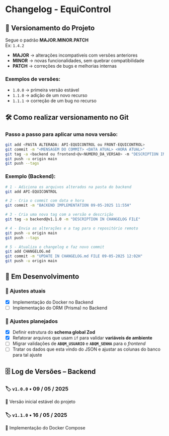 # Changelog - EquiControl

## 📌 Versionamento do Projeto

Segue o padrão **MAJOR.MINOR.PATCH**  
Ex: `1.4.2`

- **MAJOR** → alterações incompatíveis com versões anteriores
- **MINOR** → novas funcionalidades, sem quebrar compatibilidade
- **PATCH** → correções de bugs e melhorias internas

### Exemplos de versões:

- `1.0.0` → primeira versão estável
- `1.1.0` → adição de um novo recurso
- `1.1.1` → correção de um bug no recurso

## 🛠️ Como realizar versionamento no Git

### Passo a passo para aplicar uma nova versão:

```bash
git add <PASTA ALTERADA: API-EQUICONTROL ou FRONT-EQUICONTROL>
git commit -m "<MENSAGEM DO COMMIT> <DATA ATUAL> <HORA ATUAL>"
git tag -a <backend ou frontend>@v<NUMERO_DA_VERSAO> -m "DESCRIPTION IN CHANGELOG FILE"
git push -u origin main
git push --tags

```

### Exemplo (Backend):

```bash
# 1 - Adiciona os arquivos alterados na pasta do backend
git add API-EQUICONTROL

# 2 - Cria o commit com data e hora
git commit -m "BACKEND IMPLEMENTATION 09-05-2025 11:55H"

# 3 - Cria uma nova tag com a versão e descrição
git tag -a backend@v1.1.0 -m "DESCRIPTION IN CHANGELOG FILE"

# 4 - Envia as alterações e a tag para o repositório remoto
git push -u origin main
git push --tags

# 5 - Atualiza o changelog e faz novo commit
git add CHANGELOG.md
git commit -m "UPDATE IN CHANGELOG.md FILE 09-05-2025 12:02H"
git push -u origin main

```

## 🚧 Em Desenvolvimento

### 🔄 Ajustes atuais

- [x] Implementação do Docker no Backend
- [ ] Implementação do ORM (Prisma) no Backend

### 📅 Ajustes planejados

- [x] Definir estrutura do **schema global Zod**
- [x] Refatorar arquivos que usam `if` para validar **variáveis de ambiente**
- [ ] Migrar validações de **`ABQM_USUARIO`** e **`ABQM_SENHA`** para o _frontend_
- [ ] Tratar os dados que esta vindo do JSON e ajustar as colunas do banco para tal ajuste

## 🗄️ Log de Versões – Backend

### 🏷️ `v1.0.0` • 09 / 05 / 2025

🔹 Versão inicial estável do projeto

### 🏷️ `v1.1.0` • 16 / 05 / 2025

🔹 Implementação do Docker Compose
